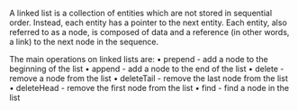 A linked list is a collection of entities which are not stored in sequential order. Instead, each entity
has a pointer to the next entity. Each entity, also referred to as a node, is composed of data and a
reference (in other words, a link) to the next node in the sequence.

The main operations on linked lists are:
• prepend - add a node to the beginning of the list
• append - add a node to the end of the list
• delete - remove a node from the list
• deleteTail - remove the last node from the list
• deleteHead - remove the first node from the list
• find - find a node in the list

